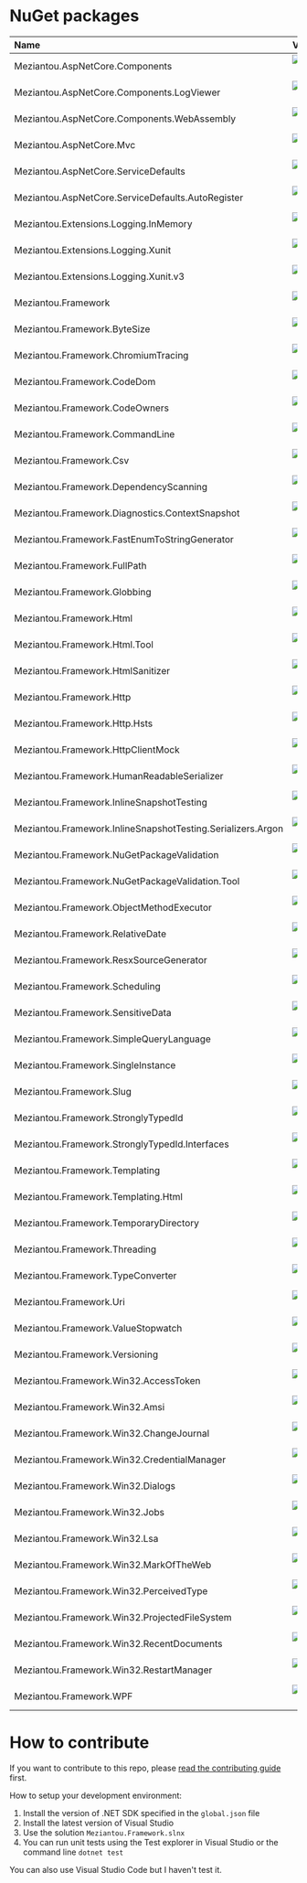 # NuGet packages

| Name | Version | Readme |
| :--- | :---: | :---: |
| Meziantou.AspNetCore.Components | [![NuGet](https://img.shields.io/nuget/v/Meziantou.AspNetCore.Components.svg)](https://www.nuget.org/packages/Meziantou.AspNetCore.Components/) | |
| Meziantou.AspNetCore.Components.LogViewer | [![NuGet](https://img.shields.io/nuget/v/Meziantou.AspNetCore.Components.LogViewer.svg)](https://www.nuget.org/packages/Meziantou.AspNetCore.Components.LogViewer/) | |
| Meziantou.AspNetCore.Components.WebAssembly | [![NuGet](https://img.shields.io/nuget/v/Meziantou.AspNetCore.Components.WebAssembly.svg)](https://www.nuget.org/packages/Meziantou.AspNetCore.Components.WebAssembly/) | |
| Meziantou.AspNetCore.Mvc | [![NuGet](https://img.shields.io/nuget/v/Meziantou.AspNetCore.Mvc.svg)](https://www.nuget.org/packages/Meziantou.AspNetCore.Mvc/) | |
| Meziantou.AspNetCore.ServiceDefaults | [![NuGet](https://img.shields.io/nuget/v/Meziantou.AspNetCore.ServiceDefaults.svg)](https://www.nuget.org/packages/Meziantou.AspNetCore.ServiceDefaults/) | |
| Meziantou.AspNetCore.ServiceDefaults.AutoRegister | [![NuGet](https://img.shields.io/nuget/v/Meziantou.AspNetCore.ServiceDefaults.AutoRegister.svg)](https://www.nuget.org/packages/Meziantou.AspNetCore.ServiceDefaults.AutoRegister/) | |
| Meziantou.Extensions.Logging.InMemory | [![NuGet](https://img.shields.io/nuget/v/Meziantou.Extensions.Logging.InMemory.svg)](https://www.nuget.org/packages/Meziantou.Extensions.Logging.InMemory/) | [readme](src/Meziantou.Extensions.Logging.InMemory/readme.md) |
| Meziantou.Extensions.Logging.Xunit | [![NuGet](https://img.shields.io/nuget/v/Meziantou.Extensions.Logging.Xunit.svg)](https://www.nuget.org/packages/Meziantou.Extensions.Logging.Xunit/) | [readme](src/Meziantou.Extensions.Logging.Xunit/readme.md) |
| Meziantou.Extensions.Logging.Xunit.v3 | [![NuGet](https://img.shields.io/nuget/v/Meziantou.Extensions.Logging.Xunit.v3.svg)](https://www.nuget.org/packages/Meziantou.Extensions.Logging.Xunit.v3/) | [readme](src/Meziantou.Extensions.Logging.Xunit.v3/readme.md) |
| Meziantou.Framework | [![NuGet](https://img.shields.io/nuget/v/Meziantou.Framework.svg)](https://www.nuget.org/packages/Meziantou.Framework/) | |
| Meziantou.Framework.ByteSize | [![NuGet](https://img.shields.io/nuget/v/Meziantou.Framework.ByteSize.svg)](https://www.nuget.org/packages/Meziantou.Framework.ByteSize/) | [readme](src/Meziantou.Framework.ByteSize/readme.md) |
| Meziantou.Framework.ChromiumTracing | [![NuGet](https://img.shields.io/nuget/v/Meziantou.Framework.ChromiumTracing.svg)](https://www.nuget.org/packages/Meziantou.Framework.ChromiumTracing/) | |
| Meziantou.Framework.CodeDom | [![NuGet](https://img.shields.io/nuget/v/Meziantou.Framework.CodeDom.svg)](https://www.nuget.org/packages/Meziantou.Framework.CodeDom/) | |
| Meziantou.Framework.CodeOwners | [![NuGet](https://img.shields.io/nuget/v/Meziantou.Framework.CodeOwners.svg)](https://www.nuget.org/packages/Meziantou.Framework.CodeOwners/) | [readme](src/Meziantou.Framework.CodeOwners/readme.md) |
| Meziantou.Framework.CommandLine | [![NuGet](https://img.shields.io/nuget/v/Meziantou.Framework.CommandLine.svg)](https://www.nuget.org/packages/Meziantou.Framework.CommandLine/) | |
| Meziantou.Framework.Csv | [![NuGet](https://img.shields.io/nuget/v/Meziantou.Framework.Csv.svg)](https://www.nuget.org/packages/Meziantou.Framework.Csv/) | |
| Meziantou.Framework.DependencyScanning | [![NuGet](https://img.shields.io/nuget/v/Meziantou.Framework.DependencyScanning.svg)](https://www.nuget.org/packages/Meziantou.Framework.DependencyScanning/) | |
| Meziantou.Framework.Diagnostics.ContextSnapshot | [![NuGet](https://img.shields.io/nuget/v/Meziantou.Framework.Diagnostics.ContextSnapshot.svg)](https://www.nuget.org/packages/Meziantou.Framework.Diagnostics.ContextSnapshot/) | [readme](src/Meziantou.Framework.Diagnostics.ContextSnapshot/readme.md) |
| Meziantou.Framework.FastEnumToStringGenerator | [![NuGet](https://img.shields.io/nuget/v/Meziantou.Framework.FastEnumToStringGenerator.svg)](https://www.nuget.org/packages/Meziantou.Framework.FastEnumToStringGenerator/) | [readme](src/Meziantou.Framework.FastEnumToStringGenerator/readme.md) |
| Meziantou.Framework.FullPath | [![NuGet](https://img.shields.io/nuget/v/Meziantou.Framework.FullPath.svg)](https://www.nuget.org/packages/Meziantou.Framework.FullPath/) | [readme](src/Meziantou.Framework.FullPath/readme.md) |
| Meziantou.Framework.Globbing | [![NuGet](https://img.shields.io/nuget/v/Meziantou.Framework.Globbing.svg)](https://www.nuget.org/packages/Meziantou.Framework.Globbing/) | [readme](src/Meziantou.Framework.Globbing/readme.md) |
| Meziantou.Framework.Html | [![NuGet](https://img.shields.io/nuget/v/Meziantou.Framework.Html.svg)](https://www.nuget.org/packages/Meziantou.Framework.Html/) | |
| Meziantou.Framework.Html.Tool | [![NuGet](https://img.shields.io/nuget/v/Meziantou.Framework.Html.Tool.svg)](https://www.nuget.org/packages/Meziantou.Framework.Html.Tool/) | [readme](src/Meziantou.Framework.Html.Tool/readme.md) |
| Meziantou.Framework.HtmlSanitizer | [![NuGet](https://img.shields.io/nuget/v/Meziantou.Framework.HtmlSanitizer.svg)](https://www.nuget.org/packages/Meziantou.Framework.HtmlSanitizer/) | |
| Meziantou.Framework.Http | [![NuGet](https://img.shields.io/nuget/v/Meziantou.Framework.Http.svg)](https://www.nuget.org/packages/Meziantou.Framework.Http/) | [readme](src/Meziantou.Framework.Http/readme.md) |
| Meziantou.Framework.Http.Hsts | [![NuGet](https://img.shields.io/nuget/v/Meziantou.Framework.Http.Hsts.svg)](https://www.nuget.org/packages/Meziantou.Framework.Http.Hsts/) | [readme](src/Meziantou.Framework.Http.Hsts/readme.md) |
| Meziantou.Framework.HttpClientMock | [![NuGet](https://img.shields.io/nuget/v/Meziantou.Framework.HttpClientMock.svg)](https://www.nuget.org/packages/Meziantou.Framework.HttpClientMock/) | [readme](src/Meziantou.Framework.HttpClientMock/readme.md) |
| Meziantou.Framework.HumanReadableSerializer | [![NuGet](https://img.shields.io/nuget/v/Meziantou.Framework.HumanReadableSerializer.svg)](https://www.nuget.org/packages/Meziantou.Framework.HumanReadableSerializer/) | [readme](src/Meziantou.Framework.HumanReadableSerializer/readme.md) |
| Meziantou.Framework.InlineSnapshotTesting | [![NuGet](https://img.shields.io/nuget/v/Meziantou.Framework.InlineSnapshotTesting.svg)](https://www.nuget.org/packages/Meziantou.Framework.InlineSnapshotTesting/) | [readme](src/Meziantou.Framework.InlineSnapshotTesting/readme.md) |
| Meziantou.Framework.InlineSnapshotTesting.Serializers.Argon | [![NuGet](https://img.shields.io/nuget/v/Meziantou.Framework.InlineSnapshotTesting.Serializers.Argon.svg)](https://www.nuget.org/packages/Meziantou.Framework.InlineSnapshotTesting.Serializers.Argon/) | |
| Meziantou.Framework.NuGetPackageValidation | [![NuGet](https://img.shields.io/nuget/v/Meziantou.Framework.NuGetPackageValidation.svg)](https://www.nuget.org/packages/Meziantou.Framework.NuGetPackageValidation/) | |
| Meziantou.Framework.NuGetPackageValidation.Tool | [![NuGet](https://img.shields.io/nuget/v/Meziantou.Framework.NuGetPackageValidation.Tool.svg)](https://www.nuget.org/packages/Meziantou.Framework.NuGetPackageValidation.Tool/) | [readme](src/Meziantou.Framework.NuGetPackageValidation.Tool/readme.md) |
| Meziantou.Framework.ObjectMethodExecutor | [![NuGet](https://img.shields.io/nuget/v/Meziantou.Framework.ObjectMethodExecutor.svg)](https://www.nuget.org/packages/Meziantou.Framework.ObjectMethodExecutor/) | [readme](src/Meziantou.Framework.ObjectMethodExecutor/readme.md) |
| Meziantou.Framework.RelativeDate | [![NuGet](https://img.shields.io/nuget/v/Meziantou.Framework.RelativeDate.svg)](https://www.nuget.org/packages/Meziantou.Framework.RelativeDate/) | [readme](src/Meziantou.Framework.RelativeDate/readme.md) |
| Meziantou.Framework.ResxSourceGenerator | [![NuGet](https://img.shields.io/nuget/v/Meziantou.Framework.ResxSourceGenerator.svg)](https://www.nuget.org/packages/Meziantou.Framework.ResxSourceGenerator/) | [readme](src/Meziantou.Framework.ResxSourceGenerator/readme.md) |
| Meziantou.Framework.Scheduling | [![NuGet](https://img.shields.io/nuget/v/Meziantou.Framework.Scheduling.svg)](https://www.nuget.org/packages/Meziantou.Framework.Scheduling/) | [readme](src/Meziantou.Framework.Scheduling/readme.md) |
| Meziantou.Framework.SensitiveData | [![NuGet](https://img.shields.io/nuget/v/Meziantou.Framework.SensitiveData.svg)](https://www.nuget.org/packages/Meziantou.Framework.SensitiveData/) | [readme](src/Meziantou.Framework.SensitiveData/readme.md) |
| Meziantou.Framework.SimpleQueryLanguage | [![NuGet](https://img.shields.io/nuget/v/Meziantou.Framework.SimpleQueryLanguage.svg)](https://www.nuget.org/packages/Meziantou.Framework.SimpleQueryLanguage/) | [readme](src/Meziantou.Framework.SimpleQueryLanguage/readme.md) |
| Meziantou.Framework.SingleInstance | [![NuGet](https://img.shields.io/nuget/v/Meziantou.Framework.SingleInstance.svg)](https://www.nuget.org/packages/Meziantou.Framework.SingleInstance/) | [readme](src/Meziantou.Framework.SingleInstance/readme.md) |
| Meziantou.Framework.Slug | [![NuGet](https://img.shields.io/nuget/v/Meziantou.Framework.Slug.svg)](https://www.nuget.org/packages/Meziantou.Framework.Slug/) | [readme](src/Meziantou.Framework.Slug/readme.md) |
| Meziantou.Framework.StronglyTypedId | [![NuGet](https://img.shields.io/nuget/v/Meziantou.Framework.StronglyTypedId.svg)](https://www.nuget.org/packages/Meziantou.Framework.StronglyTypedId/) | [readme](src/Meziantou.Framework.StronglyTypedId/readme.md) |
| Meziantou.Framework.StronglyTypedId.Interfaces | [![NuGet](https://img.shields.io/nuget/v/Meziantou.Framework.StronglyTypedId.Interfaces.svg)](https://www.nuget.org/packages/Meziantou.Framework.StronglyTypedId.Interfaces/) | |
| Meziantou.Framework.Templating | [![NuGet](https://img.shields.io/nuget/v/Meziantou.Framework.Templating.svg)](https://www.nuget.org/packages/Meziantou.Framework.Templating/) | |
| Meziantou.Framework.Templating.Html | [![NuGet](https://img.shields.io/nuget/v/Meziantou.Framework.Templating.Html.svg)](https://www.nuget.org/packages/Meziantou.Framework.Templating.Html/) | |
| Meziantou.Framework.TemporaryDirectory | [![NuGet](https://img.shields.io/nuget/v/Meziantou.Framework.TemporaryDirectory.svg)](https://www.nuget.org/packages/Meziantou.Framework.TemporaryDirectory/) | [readme](src/Meziantou.Framework.TemporaryDirectory/readme.md) |
| Meziantou.Framework.Threading | [![NuGet](https://img.shields.io/nuget/v/Meziantou.Framework.Threading.svg)](https://www.nuget.org/packages/Meziantou.Framework.Threading/) | [readme](src/Meziantou.Framework.Threading/readme.md) |
| Meziantou.Framework.TypeConverter | [![NuGet](https://img.shields.io/nuget/v/Meziantou.Framework.TypeConverter.svg)](https://www.nuget.org/packages/Meziantou.Framework.TypeConverter/) | |
| Meziantou.Framework.Uri | [![NuGet](https://img.shields.io/nuget/v/Meziantou.Framework.Uri.svg)](https://www.nuget.org/packages/Meziantou.Framework.Uri/) | [readme](src/Meziantou.Framework.Uri/readme.md) |
| Meziantou.Framework.ValueStopwatch | [![NuGet](https://img.shields.io/nuget/v/Meziantou.Framework.ValueStopwatch.svg)](https://www.nuget.org/packages/Meziantou.Framework.ValueStopwatch/) | [readme](src/Meziantou.Framework.ValueStopwatch/readme.md) |
| Meziantou.Framework.Versioning | [![NuGet](https://img.shields.io/nuget/v/Meziantou.Framework.Versioning.svg)](https://www.nuget.org/packages/Meziantou.Framework.Versioning/) | [readme](src/Meziantou.Framework.Versioning/readme.md) |
| Meziantou.Framework.Win32.AccessToken | [![NuGet](https://img.shields.io/nuget/v/Meziantou.Framework.Win32.AccessToken.svg)](https://www.nuget.org/packages/Meziantou.Framework.Win32.AccessToken/) | |
| Meziantou.Framework.Win32.Amsi | [![NuGet](https://img.shields.io/nuget/v/Meziantou.Framework.Win32.Amsi.svg)](https://www.nuget.org/packages/Meziantou.Framework.Win32.Amsi/) | [readme](src/Meziantou.Framework.Win32.Amsi/readme.md) |
| Meziantou.Framework.Win32.ChangeJournal | [![NuGet](https://img.shields.io/nuget/v/Meziantou.Framework.Win32.ChangeJournal.svg)](https://www.nuget.org/packages/Meziantou.Framework.Win32.ChangeJournal/) | [readme](src/Meziantou.Framework.Win32.ChangeJournal/readme.md) |
| Meziantou.Framework.Win32.CredentialManager | [![NuGet](https://img.shields.io/nuget/v/Meziantou.Framework.Win32.CredentialManager.svg)](https://www.nuget.org/packages/Meziantou.Framework.Win32.CredentialManager/) | [readme](src/Meziantou.Framework.Win32.CredentialManager/readme.md) |
| Meziantou.Framework.Win32.Dialogs | [![NuGet](https://img.shields.io/nuget/v/Meziantou.Framework.Win32.Dialogs.svg)](https://www.nuget.org/packages/Meziantou.Framework.Win32.Dialogs/) | |
| Meziantou.Framework.Win32.Jobs | [![NuGet](https://img.shields.io/nuget/v/Meziantou.Framework.Win32.Jobs.svg)](https://www.nuget.org/packages/Meziantou.Framework.Win32.Jobs/) | [readme](src/Meziantou.Framework.Win32.Jobs/readme.md) |
| Meziantou.Framework.Win32.Lsa | [![NuGet](https://img.shields.io/nuget/v/Meziantou.Framework.Win32.Lsa.svg)](https://www.nuget.org/packages/Meziantou.Framework.Win32.Lsa/) | |
| Meziantou.Framework.Win32.MarkOfTheWeb | [![NuGet](https://img.shields.io/nuget/v/Meziantou.Framework.Win32.MarkOfTheWeb.svg)](https://www.nuget.org/packages/Meziantou.Framework.Win32.MarkOfTheWeb/) | [readme](src/Meziantou.Framework.Win32.MarkOfTheWeb/readme.md) |
| Meziantou.Framework.Win32.PerceivedType | [![NuGet](https://img.shields.io/nuget/v/Meziantou.Framework.Win32.PerceivedType.svg)](https://www.nuget.org/packages/Meziantou.Framework.Win32.PerceivedType/) | |
| Meziantou.Framework.Win32.ProjectedFileSystem | [![NuGet](https://img.shields.io/nuget/v/Meziantou.Framework.Win32.ProjectedFileSystem.svg)](https://www.nuget.org/packages/Meziantou.Framework.Win32.ProjectedFileSystem/) | [readme](src/Meziantou.Framework.Win32.ProjectedFileSystem/readme.md) |
| Meziantou.Framework.Win32.RecentDocuments | [![NuGet](https://img.shields.io/nuget/v/Meziantou.Framework.Win32.RecentDocuments.svg)](https://www.nuget.org/packages/Meziantou.Framework.Win32.RecentDocuments/) | [readme](src/Meziantou.Framework.Win32.RecentDocuments/readme.md) |
| Meziantou.Framework.Win32.RestartManager | [![NuGet](https://img.shields.io/nuget/v/Meziantou.Framework.Win32.RestartManager.svg)](https://www.nuget.org/packages/Meziantou.Framework.Win32.RestartManager/) | |
| Meziantou.Framework.WPF | [![NuGet](https://img.shields.io/nuget/v/Meziantou.Framework.WPF.svg)](https://www.nuget.org/packages/Meziantou.Framework.WPF/) | |

# How to contribute

If you want to contribute to this repo, please [read the contributing guide](CONTRIBUTING.md) first.

How to setup your development environment:

1. Install the version of .NET SDK specified in the `global.json` file
1. Install the latest version of Visual Studio
1. Use the solution `Meziantou.Framework.slnx`
1. You can run unit tests using the Test explorer in Visual Studio or the command line `dotnet test`

You can also use Visual Studio Code but I haven't test it.
